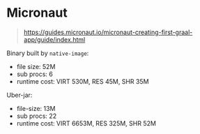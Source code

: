 # Micronaut

> https://guides.micronaut.io/micronaut-creating-first-graal-app/guide/index.html

Binary built by `native-image`:
- file size: 52M
- sub procs: 6
- runtime cost: VIRT 530M, RES 45M, SHR 35M


Uber-jar:
- file-size: 13M
- sub procs: 22
- runtime cost: VIRT 6653M, RES 325M, SHR 52M

